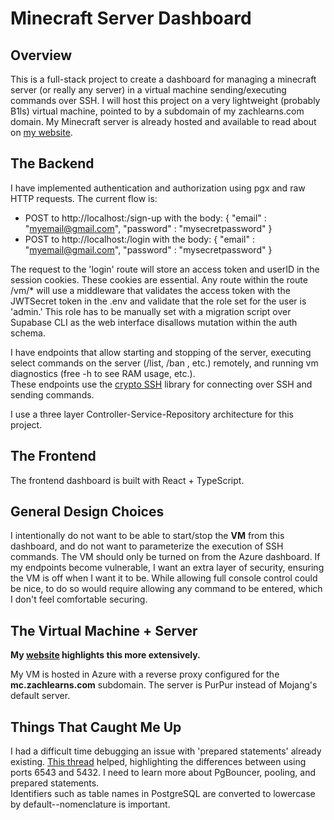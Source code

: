 # Minecraft Server Dashboard

## Overview  
This is a full-stack project to create a dashboard for
managing a minecraft server (or really any server) in a virtual machine sending/executing commands over SSH.
I will host this project on a very lightweight (probably B1ls) virtual machine, pointed to by a subdomain of my zachlearns.com domain.
My Minecraft server is already hosted and available to read about on [my website](https://zachlearns.com/mc.html).

## The Backend
I have implemented authentication and authorization using pgx and raw HTTP requests. The current flow is:
- POST to http://localhost:<port>/sign-up with the body:
  {
  "email" : "myemail@gmail.com",
  "password" : "mysecretpassword"
  }
- POST to http://localhost:<port>/login with the body:
  {
  "email" : "myemail@gmail.com",
  "password" : "mysecretpassword"
  }

The request to the 'login' route will store an access token and userID in the session cookies. These cookies are essential. Any route
within the route /vm/* will use a middleware that validates the access token with the JWTSecret token in the .env and validate
that the role set for the user is 'admin.' This role has to be manually set with a migration script over Supabase CLI as the web interface disallows mutation within the auth schema.


I have endpoints that allow starting and stopping of the server, executing select commands on the server (/list, /ban <player>, etc.) remotely,
and running vm diagnostics (free -h to see RAM usage, etc.).   
These endpoints use the [crypto SSH](golang.org/x/crypto/ssh) library
for connecting over SSH and sending commands.

I use a three layer Controller-Service-Repository architecture for this project.

## The Frontend
The frontend dashboard is built with React + TypeScript.

## General Design Choices
I intentionally do not want to be able to start/stop the **VM** from this dashboard, and do not want to parameterize the execution
of SSH commands. The VM should only be turned on from the Azure dashboard. If my endpoints become vulnerable, I want an extra layer of security,
ensuring the VM is off when I want it to be. While allowing full console control could be nice, to do so would require allowing any command to be entered,
which I don't feel comfortable securing.


## The Virtual Machine + Server
**My [website](http://zachlearns.com/mc.html) highlights this more extensively.**

My VM is hosted in Azure with a reverse proxy configured for the **mc.zachlearns.com** subdomain. The server is PurPur instead of Mojang's default server.

## Things That Caught Me Up
I had a difficult time debugging an issue with 'prepared statements' already existing. [This thread](https://forum.bubble.io/t/sql-connector-issue-prepared-statement-supabase-integration/303849/3) helped, highlighting the differences between using ports 6543 and 5432. I need to learn more about PgBouncer, pooling, and prepared statements.   
Identifiers such as table names in PostgreSQL are converted to lowercase by default--nomenclature is important.